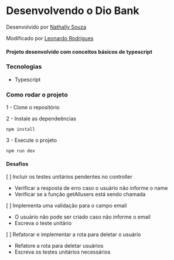 # Desenvolvendo o Dio Bank

Desenvolvido por [Nathally Souza](https://github.com/nathyts)

Modificado por [Leonardo Rodrigues](https://github.com/leonardoacr)

#### Projeto desenvolvido com conceitos básicos de typescript

### Tecnologias

- Typescript

### Como rodar o projeto

1 - Clone o repositório

2 - Instale as dependeências

    npm install

3 - Execute o projeto

    npm run dev

#### Desafios

[ ] Incluir os testes unitários pendentes no controller

- Verificar a resposta de erro caso o usuário não informe o name
- Verificar se a função getAllusers está sendo chamada

[ ] Implementa uma validação para o campo email

- O usuário nâo pode ser criado caso não informe o email
- Escreva o teste unitário

[ ] Refatorar e implementar a rota para deletar o usuário

- Refatore a rota para deletar usuários
- Escreva os testes unitários necessários
